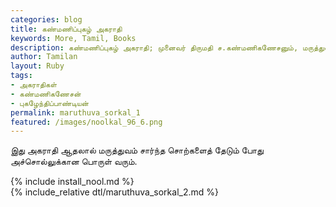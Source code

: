 ```yaml
---  
categories: blog  
title: கண்மணிப்புகழ் அகராதி
keywords: More, Tamil, Books  
description: கண்மணிப்புகழ் அகராதி; முனைவர் திருமதி ச.கண்மணிகணேசனும், மருத்துவர் புகழேந்திப்பாண்டியனும் மருத்துவநூல் மொழிபெயர்ப்புப் பணியில் ஈடுபட்டு இந்த கைபேசி அகராதியை உருவாக்கி உள்ளனர்
author: Tamilan  
layout: Ruby  
tags:     
- அகராதிகள்
- கண்மணிகணேசன்
- புகழேந்திப்பாண்டியன்
permalink: maruthuva_sorkal_1
featured: /images/noolkal_96_6.png  
---  
```

இது அகராதி ஆதலால் மருத்துவம் சார்ந்த சொற்களைத் தேடும் போது அச்சொல்லுக்கான பொருள் வரும்.

{% include install_nool.md %}  
{% include_relative dtl/maruthuva_sorkal_2.md %} 
